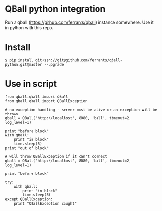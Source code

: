 QBall python integration
========================

Run a qball (https://github.com/ferrants/qball)  instance somewhere. Use it in python with this repo.

Install
=======
```
$ pip install git+ssh://git@github.com/ferrants/qball-python.git@master --upgrade
```

Use in script
=============
```
from qball.qball import QBall
from qball.qball import QBallException

# no exception handling - server must be alive or an exception will be thrown
qball = QBall('http://localhost', 8080, 'ball', timeout=2, log_level=1)

print "before block"
with qball:
    print "in block"
    time.sleep(5)
print "out of block"

# will throw QBallException if it can't connect
qball = QBall('http://localhost', 8080, 'ball', timeout=2, log_level=1)

print "before block"

try:
    with qball:
        print "in block"
        time.sleep(5)
except QBallException:
    print "QBallException caught"
```

